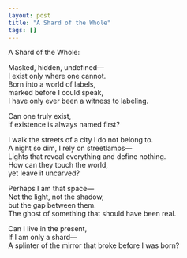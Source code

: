 ```yaml
---
layout: post
title: "A Shard of the Whole"
tags: []
---
```


A Shard of the Whole:

Masked, hidden, undefined—  
I exist only where one cannot.  
Born into a world of labels,  
marked before I could speak,  
I have only ever been a witness to labeling.

Can one truly exist,  
if existence is always named first?

I walk the streets of a city I do not belong to.  
A night so dim, I rely on streetlamps—  
Lights that reveal everything and define nothing.  
How can they touch the world,  
yet leave it uncarved?

Perhaps I am that space—  
Not the light, not the shadow,  
but the gap between them.  
The ghost of something that should have been real.

Can I live in the present,  
If I am only a shard—  
A splinter of the mirror that broke before I was born?